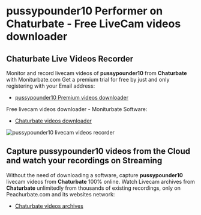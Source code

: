 # pussypounder10 Performer on Chaturbate - Free LiveCam videos downloader

## Chaturbate Live Videos Recorder

Monitor and record livecam videos of **pussypounder10** from **Chaturbate** with Moniturbate.com
Get a premium trial for free by just and only registering with your Email address:
* [pussypounder10 Premium videos downloader](https://moniturbate.com/request-demo-licence-key.html)

Free livecam videos downloader - Moniturbate Software:
* [Chaturbate videos downloader](https://moniturbate.com/moniturbate-download-software.html)

![pussypounder10 livecam videos recorder](https://peachurnet.com/templates/moniturbate-software.png)


## Capture pussypounder10 videos from the Cloud and watch your recordings on Streaming

Without the need of downloading a software, capture **pussypounder10** livecam videos from **Chaturbate** 100% online.
Watch Livecam archives from **Chaturbate** unlimitedly from thousands of existing recordings, only on Peachurbate.com and its websites network:
* [Chaturbate videos archives](https://peachurnet.com/)